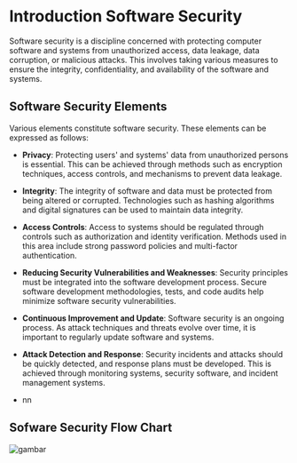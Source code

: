 # Introduction Software Security

Software security is a discipline concerned with protecting computer software and systems from unauthorized access, data leakage, data corruption, or malicious attacks. This involves taking various measures to ensure the integrity, confidentiality, and availability of the software and systems.

## Software Security Elements

Various elements constitute software security. These elements can be expressed as follows:

- **Privacy**: Protecting users' and systems' data from unauthorized persons is essential. This can be achieved through methods such as encryption techniques, access controls, and mechanisms to prevent data leakage.
- **Integrity**: The integrity of software and data must be protected from being altered or corrupted. Technologies such as hashing algorithms and digital signatures can be used to maintain data integrity.
- **Access Controls**: Access to systems should be regulated through controls such as authorization and identity verification. Methods used in this area include strong password policies and multi-factor authentication.
- **Reducing Security Vulnerabilities and Weaknesses**: Security principles must be integrated into the software development process. Secure software development methodologies, tests, and code audits help minimize software security vulnerabilities.
- **Continuous Improvement and Update**: Software security is an ongoing process. As attack techniques and threats evolve over time, it is important to regularly update software and systems.
- **Attack Detection and Response**: Security incidents and attacks should be quickly detected, and response plans must be developed. This is achieved through monitoring systems, security software, and incident management systems.

- nn

## Sofware Security Flow Chart 

![gambar](https://github.com/dystaSatria/Software-Security/blob/main/Introduction-Software-Security/UML-class-Lucidchart.jpg)
